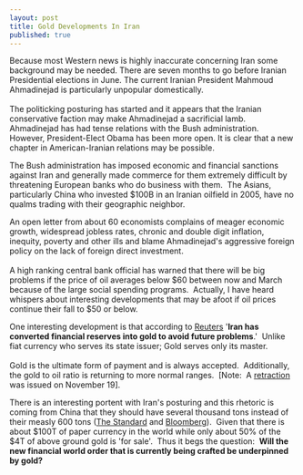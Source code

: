 ```yaml
---
layout: post
title: Gold Developments In Iran
published: true
---
```

<p>Because most Western news is highly inaccurate concerning Iran some background may be needed.  There are seven months to go before Iranian Presidential elections in June.  The current Iranian President Mahmoud Ahmadinejad is particularly unpopular domestically.<br/><br/>  The politicking posturing has started and it appears that the Iranian conservative faction may make Ahmadinejad a sacrificial lamb.  Ahmadinejad has had tense relations with the Bush administration.  However, President-Elect Obama has been more open.  It is clear that a new chapter in American-Iranian relations may be possible.</p>
<p>The Bush administration has imposed economic and financial sanctions against Iran and generally made commerce for them extremely difficult by threatening European banks who do business with them.  The Asians, particularly China who invested $100B in an Iranian oilfield in 2005, have no qualms trading with their geographic neighbor.</p>
<p>An open letter from about 60 economists complains of meager economic growth, widespread jobless rates, chronic and double digit inflation, inequity, poverty and other ills and blame Ahmadinejad's aggressive foreign policy on the lack of foreign direct investment. <br/><br/> A high ranking central bank official has warned that there will be big problems if the price of oil averages below $60 between now and March because of the large social spending programs.  Actually, I have heard whispers about interesting developments that may be afoot if oil prices continue their fall to $50 or below.</p>
<p>One interesting development is that according to <a href="http://in.reuters.com/article/businessNews/idINIndia-36518320081115" target="_blank">Reuters</a> '<strong>Iran has converted financial reserves into gold to avoid future problems</strong>.'  Unlike fiat currency who serves its state issuer; Gold serves only its master.  <br/><br/>Gold is the ultimate form of payment and is always accepted.  Additionally, the gold to oil ratio is returning to more normal ranges.  [Note:  A <a href="http://www.guardian.co.uk/business/feedarticle/8041701">retraction</a> was issued on November 19].</p>
<p>There is an interesting portent with Iran's posturing and this rhetoric is coming from China that they should have several thousand tons instead of their measly 600 tons (<a href="http://www.thestandard.com.hk/news_detail.asp?pp_cat=30&amp;art_id=74335&amp;sid=21457716&amp;con_type=1" target="_blank">The Standard</a> and <a href="http://www.bloomberg.com/apps/news?pid=20601012&amp;sid=aODaEiMnEoeI" target="_blank">Bloomberg</a>).  Given that there is about $100T of paper currency in the world while only about 50% of the $4T of above ground gold is 'for sale'.  Thus it begs the question:  <strong>Will the new financial world order that is currently being crafted be underpinned by gold?</strong></p>
